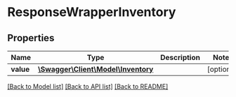 # ResponseWrapperInventory

## Properties
Name | Type | Description | Notes
------------ | ------------- | ------------- | -------------
**value** | [**\Swagger\Client\Model\Inventory**](Inventory.md) |  | [optional] 

[[Back to Model list]](../README.md#documentation-for-models) [[Back to API list]](../README.md#documentation-for-api-endpoints) [[Back to README]](../README.md)


